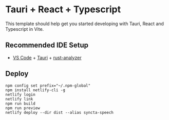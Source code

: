 # Tauri + React + Typescript

This template should help get you started developing with Tauri, React and Typescript in Vite.

## Recommended IDE Setup

- [VS Code](https://code.visualstudio.com/) + [Tauri](https://marketplace.visualstudio.com/items?itemName=tauri-apps.tauri-vscode) + [rust-analyzer](https://marketplace.visualstudio.com/items?itemName=rust-lang.rust-analyzer)

<!--TODO: [PWA] install-->
<!--TODO: [Test] in more browsers-->
<!--https://developer.mozilla.org/en-US/docs/Web/API/Web_Speech_API#browser_compatibility-->
<!--TODO: [Google Analytics] free alternative-->
<!--https://kagi.com/search?q=Google+analytics+free+alternative-->
<!--MAYBE: [App Stores] https://developer.mozilla.org/en-US/docs/Web/Progressive_web_apps/Guides/Making_PWAs_installable-->
## Deploy

```
npm config set prefix="~/.npm-global"
npm install netlify-cli -g
netlify login
netlify link
npm run build
npm run preview
netlify deploy --dir dist --alias syncta-speech
```
